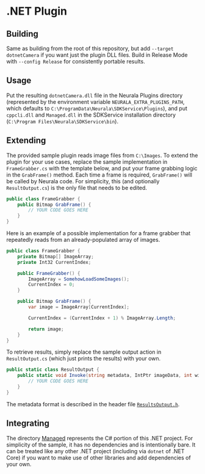 # .NET Plugin

## Building

Same as building from the root of this repository, but add `--target dotnetCamera` if you want just the plugin DLL files.
Build in Release Mode with `--config Release` for consistently portable results.

## Usage

Put the resulting `dotnetCamera.dll` file in the Neurala Plugins directory (represented by the environment variable `NEURALA_EXTRA_PLUGINS_PATH`, which defaults to `C:\ProgramData\Neurala\SDKService\Plugins`), and put `cppcli.dll` and `Managed.dll` in the SDKService installation directory (`C:\Program Files\Neurala\SDKService\bin`).

## Extending

The provided sample plugin reads image files from `C:\Images`. To extend the plugin for your use cases, replace the sample implementation in `FrameGrabber.cs` with the template below, and put your frame grabbing logic in the `GrabFrame()` method. Each time a frame is required, `GrabFrame()` will be called by Neurala code. For simplicity, this (and optionally `ResultOutput.cs`) is the only file that needs to be edited.

```csharp
public class FrameGrabber {
    public Bitmap GrabFrame() {
        // YOUR CODE GOES HERE
    }
}
```

Here is an example of a possible implementation for a frame grabber that repeatedly reads from an already-populated array of images.

```csharp
public class FrameGrabber {
    private Bitmap[] ImageArray;
    private Int32 CurrentIndex;

    public FrameGrabber() {
        ImageArray = SomehowLoadSomeImages();
        CurrentIndex = 0;
    }

    public Bitmap GrabFrame() {
        var image = ImageArray[CurrentIndex];

        CurrentIndex = (CurrentIndex + 1) % ImageArray.Length;

        return image;
    }
}
```

To retrieve results, simply replace the sample output action in `ResultOutput.cs` (which just prints the results) with your own.

```csharp
public static class ResultOutput {
    public static void Invoke(string metadata, IntPtr imageData, int width, int height) {
        // YOUR CODE GOES HERE
    }
}
```

The metadata format is described in the header file [`ResultsOutput.h`](../../stub/include/neurala/utils/ResultsOutput.h).

## Integrating

The directory [Managed](Managed) represents the C# portion of this .NET project. For simplicity of the sample, it has no dependencies and is intentionally bare. It can be treated like any other .NET project (including via `dotnet` of .NET Core) if you want to make use of other libraries and add dependencies of your own.
